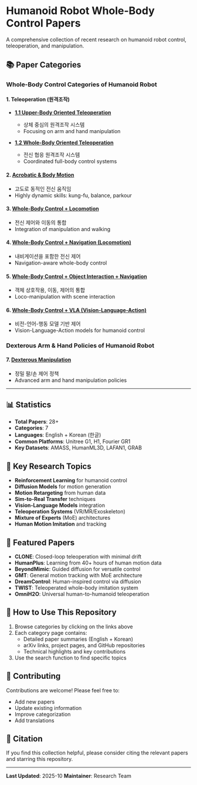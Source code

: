 # Humanoid Robot Whole-Body Control Papers

A comprehensive collection of recent research on humanoid robot control, teleoperation, and manipulation.

## 📚 Paper Categories

### Whole-Body Control Categories of Humanoid Robot

#### 1. Teleoperation (원격조작)
- **[1.1 Upper-Body Oriented Teleoperation](./docs/upperbody-teleoperation.md)**
  - 상체 중심의 원격조작 시스템
  - Focusing on arm and hand manipulation
  
- **[1.2 Whole-Body Oriented Teleoperation](./docs/wholebody-teleoperation.md)**
  - 전신 협응 원격조작 시스템
  - Coordinated full-body control systems

#### 2. [Acrobatic & Body Motion](./docs/acrobatic-motion.md)
- 고도로 동적인 전신 움직임
- Highly dynamic skills: kung-fu, balance, parkour

#### 3. [Whole-Body Control + Locomotion](./docs/control-locomotion.md)
- 전신 제어와 이동의 통합
- Integration of manipulation and walking

#### 4. [Whole-Body Control + Navigation (Locomotion)](./docs/control-navigation.md)
- 내비게이션을 포함한 전신 제어
- Navigation-aware whole-body control

#### 5. [Whole-Body Control + Object Interaction + Navigation](./docs/control-interaction-navigation.md)
- 객체 상호작용, 이동, 제어의 통합
- Loco-manipulation with scene interaction

#### 6. [Whole-Body Control + VLA (Vision-Language-Action)](./docs/control-vla.md)
- 비전-언어-행동 모델 기반 제어
- Vision-Language-Action models for humanoid control

### Dexterous Arm & Hand Policies of Humanoid Robot

#### 7. [Dexterous Manipulation](./docs/dexterous-manipulation.md)
- 정밀 팔/손 제어 정책
- Advanced arm and hand manipulation policies

---

## 📊 Statistics

- **Total Papers**: 28+
- **Categories**: 7
- **Languages**: English + Korean (한글)
- **Common Platforms**: Unitree G1, H1, Fourier GR1
- **Key Datasets**: AMASS, HumanML3D, LAFAN1, GRAB

## 🔑 Key Research Topics

- **Reinforcement Learning** for humanoid control
- **Diffusion Models** for motion generation
- **Motion Retargeting** from human data
- **Sim-to-Real Transfer** techniques
- **Vision-Language Models** integration
- **Teleoperation Systems** (VR/MR/Exoskeleton)
- **Mixture of Experts** (MoE) architectures
- **Human Motion Imitation** and tracking

## 🌟 Featured Papers

- **CLONE**: Closed-loop teleoperation with minimal drift
- **HumanPlus**: Learning from 40+ hours of human motion data
- **BeyondMimic**: Guided diffusion for versatile control
- **GMT**: General motion tracking with MoE architecture
- **DreamControl**: Human-inspired control via diffusion
- **TWIST**: Teleoperated whole-body imitation system
- **OmniH2O**: Universal human-to-humanoid teleoperation

## 📖 How to Use This Repository

1. Browse categories by clicking on the links above
2. Each category page contains:
   - Detailed paper summaries (English + Korean)
   - arXiv links, project pages, and GitHub repositories
   - Technical highlights and key contributions
3. Use the search function to find specific topics

## 🤝 Contributing

Contributions are welcome! Please feel free to:
- Add new papers
- Update existing information
- Improve categorization
- Add translations

## 📝 Citation

If you find this collection helpful, please consider citing the relevant papers and starring this repository.

---

**Last Updated**: 2025-10
**Maintainer**: Research Team
